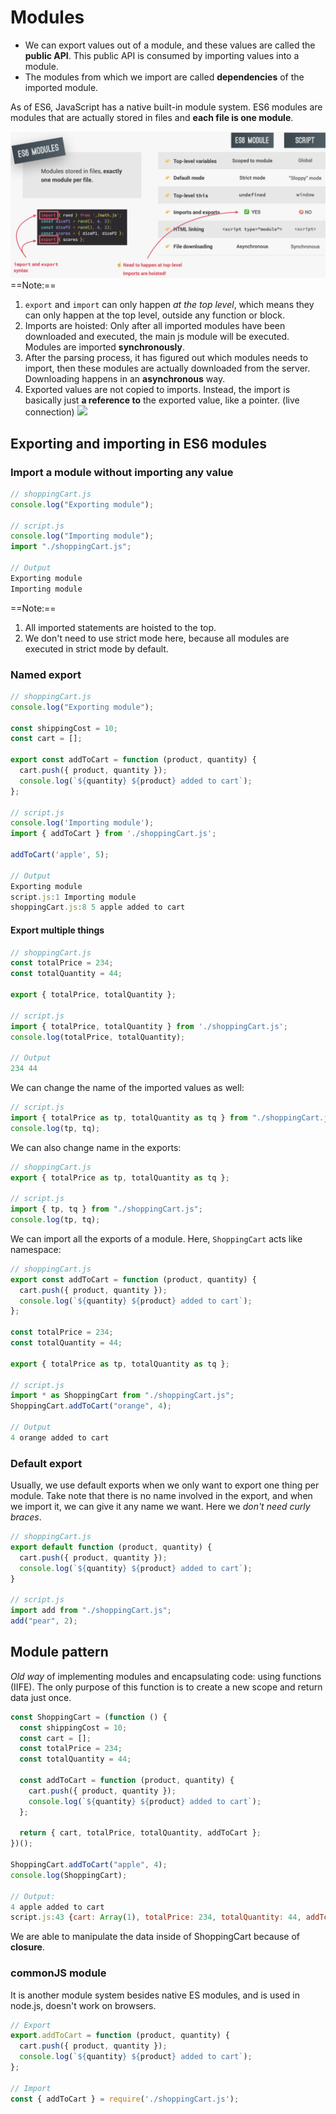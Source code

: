 # Modules

- We can export values out of a module, and these values are called the **public API**. This public API is consumed by importing values into a module.
- The modules from which we import are called **dependencies** of the imported module.

As of ES6, JavaScript has a native built-in module system. ES6 modules are modules that are actually stored in files and **each file is one module**.

![](./resources/es6-modules.png)
==Note:==

1. `export` and `import` can only happen _at the top level_, which means they can only happen at the top level, outside any function or block.
2. Imports are hoisted:
   Only after all imported modules have been downloaded and executed, the main js module will be executed. Modules are imported **synchronously**.
3. After the parsing process, it has figured out which modules needs to import, then these modules are actually downloaded from the server. Downloading happens in an **asynchronous** way.
4. Exported values are not copied to imports. Instead, the import is basically just **a reference to** the exported value, like a pointer. (live connection)
   ![](./resources/importing-modules.pngg)

## Exporting and importing in ES6 modules

### Import a module without importing any value

```javascript
// shoppingCart.js
console.log("Exporting module");

// script.js
console.log("Importing module");
import "./shoppingCart.js";

// Output
Exporting module
Importing module
```

==Note:==

1. All imported statements are hoisted to the top.
2. We don't need to use strict mode here, because all modules are executed in strict mode by default.

### Named export

```javascript
// shoppingCart.js
console.log("Exporting module");

const shippingCost = 10;
const cart = [];

export const addToCart = function (product, quantity) {
  cart.push({ product, quantity });
  console.log(`${quantity} ${product} added to cart`);
};

// script.js
console.log('Importing module');
import { addToCart } from './shoppingCart.js';

addToCart('apple', 5);

// Output
Exporting module
script.js:1 Importing module
shoppingCart.js:8 5 apple added to cart
```

#### Export multiple things

```javascript
// shoppingCart.js
const totalPrice = 234;
const totalQuantity = 44;

export { totalPrice, totalQuantity };

// script.js
import { totalPrice, totalQuantity } from './shoppingCart.js';
console.log(totalPrice, totalQuantity);

// Output
234 44
```

We can change the name of the imported values as well:

```javascript
// script.js
import { totalPrice as tp, totalQuantity as tq } from "./shoppingCart.js";
console.log(tp, tq);
```

We can also change name in the exports:

```javascript
// shoppingCart.js
export { totalPrice as tp, totalQuantity as tq };

// script.js
import { tp, tq } from "./shoppingCart.js";
console.log(tp, tq);
```

We can import all the exports of a module. Here, `ShoppingCart` acts like namespace:

```javascript
// shoppingCart.js
export const addToCart = function (product, quantity) {
  cart.push({ product, quantity });
  console.log(`${quantity} ${product} added to cart`);
};

const totalPrice = 234;
const totalQuantity = 44;

export { totalPrice as tp, totalQuantity as tq };

// script.js
import * as ShoppingCart from "./shoppingCart.js";
ShoppingCart.addToCart("orange", 4);

// Output
4 orange added to cart
```

### Default export

Usually, we use default exports when we only want to export one thing per module. Take note that there is no name involved in the export, and when we import it, we can give it any name we want. Here we _don't need curly braces_.

```javascript
// shoppingCart.js
export default function (product, quantity) {
  cart.push({ product, quantity });
  console.log(`${quantity} ${product} added to cart`);
}

// script.js
import add from "./shoppingCart.js";
add("pear", 2);
```

## Module pattern

_Old way_ of implementing modules and encapsulating code: using functions (IIFE). The only purpose of this function is to create a new scope and return data just once.

```javascript
const ShoppingCart = (function () {
  const shippingCost = 10;
  const cart = [];
  const totalPrice = 234;
  const totalQuantity = 44;

  const addToCart = function (product, quantity) {
    cart.push({ product, quantity });
    console.log(`${quantity} ${product} added to cart`);
  };

  return { cart, totalPrice, totalQuantity, addToCart };
})();

ShoppingCart.addToCart("apple", 4);
console.log(ShoppingCart);

// Output:
4 apple added to cart
script.js:43 {cart: Array(1), totalPrice: 234, totalQuantity: 44, addToCart: ƒ}
```

We are able to manipulate the data inside of ShoppingCart because of **closure**.

### commonJS module

It is another module system besides native ES modules, and is used in node.js, doesn't work on browsers.

```javascript
// Export
export.addToCart = function (product, quantity) {
  cart.push({ product, quantity });
  console.log(`${quantity} ${product} added to cart`);
};

// Import
const { addToCart } = require('./shoppingCart.js');
```
